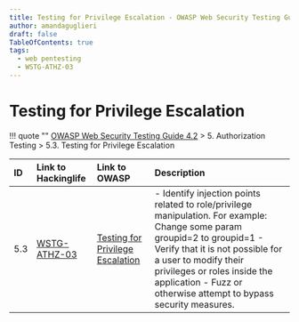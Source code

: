 ```yaml
---
title: Testing for Privilege Escalation - OWASP Web Security Testing Guide 
author: amandaguglieri
draft: false
TableOfContents: true
tags:
  - web pentesting
  - WSTG-ATHZ-03
---
```




# Testing for Privilege Escalation

!!! quote ""
	[OWASP Web Security Testing Guide 4.2](index.md) > 5. Authorization Testing > 5.3. Testing for Privilege Escalation

|ID|Link to Hackinglife|Link to OWASP|Description|
|:---|:---|:---|:---|
|5.3|[WSTG-ATHZ-03](WSTG-ATHZ-03.md)|[Testing for Privilege Escalation](https://owasp.org/www-project-web-security-testing-guide/latest/4-Web_Application_Security_Testing/05-Authorization_Testing/03-Testing_for_Privilege_Escalation)|- Identify injection points related to role/privilege manipulation. For example: Change some param groupid=2 to groupid=1  - Verify that it is not possible for a user to modify their privileges or roles inside the application  - Fuzz or otherwise attempt to bypass security measures.|
